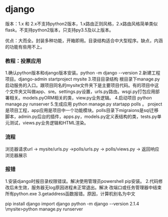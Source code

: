django
===
版本：1.x  和  2.x不支持python2版本，1.x路由正则风格，2.x路由风格简单类似flask。不支持python2版本，只支持py3.5及以上版本。

优点：大而全。封装多种功能，开箱即用。目录结构适合中大型程序。缺点，内涵的功能有些用不上。
### 教程：投票应用
1.确认python版本和django版本安装。python -m django --version
2.新建工程项目。django-admin startproject mysite
3.项目目录结构
根目录下manage.py启动服务的入口。跟项目同名的mysite文件夹下是主要项目代码。有的项目中这个文件夹又叫做app、sre。settings.py设置，urls.py路由。wsgi.py打包应用部署相关。models.pyORM相关的类，view.py业务逻辑。
4.启动项目    python manage.py runserver
5.生成应用  python manage.py startapp polls 。  project 是项目工程，app应用是项目中一个功能模块。polls目录下migraions是sql迁移脚本，admin.py后台的插件，apps.py，models.py定义表结构的类，tests.py单元测试，views.py业务逻辑和HTML渲染。

### 流程
浏览器请求url → mysite/urls.py →polls/urls.py → polls/views.py → 返回响应浏览器展示 

### 报错
1.安装django时报目录权限错误。解决使用管理员powershell pip安装。
2.代码修改后未生效，服务器无log原因进程未正常退出。解决 改端口或任务管理器中结束所有python.exe
3.getaddress函数报错。原因，计算机别名为中文


pip install django
import django
python -m django --version
2.1.4
\mysite>python manage.py runserver

